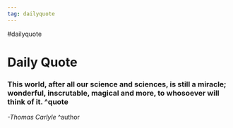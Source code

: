 ```yaml
---
tag: dailyquote
---
```


#dailyquote

# Daily Quote

### This world, after all our science and sciences, is still a miracle; wonderful, inscrutable, magical and more, to whosoever will think of it. ^quote
*-Thomas Carlyle* ^author
